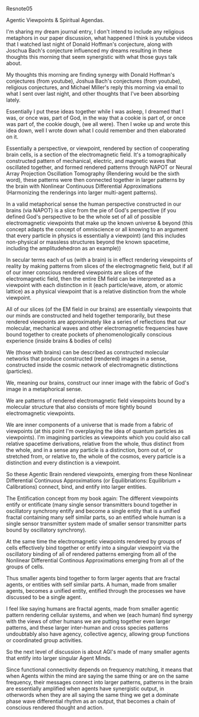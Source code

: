 Resnote05

Agentic Viewpoints & Spiritual Agendas.

I'm sharing my dream journal entry, I don't intend to include any religious metaphors in our paper discussion, what happened I think is youtube videos that I watched last night of Donald Hoffman's conjecture, along with Joschua Bach's conjecture influenced my dreams resulting in these thoughts this morning that seem synergistic with what those guys talk about.

My thoughts this morning are finding synergy with Donald Hoffman's conjectures (from youtube), Joshua Bach's conjectures (from youtube), religious conjectures, and Michael Miller's reply this morning via email to what I sent over last night, and other thoughts that I've been absorbing lately.

Essentially I put these ideas together while I was asleep, I dreamed that I was, or once was, part of God, in the way that a cookie is part of, or once was part of, the cookie dough, (we all were). Then I woke up and wrote this idea down, well I wrote down what I could remember and then elaborated on it.

Essentially a perspective, or viewpoint, rendered by section of cooperating brain cells, is a section of the electromagnetic field. It's a tomographically constructed pattern of mechanical, electric, and magnetic waves that oscillated together, and formed rendered patterns through NAPOT or Neural Array Projection Oscillation Tomography (Rendering would be the sixth word), these patterns were then connected together in larger patterns by the brain with Nonlinear Continuous Differential Approximations (Harmonizing the renderings into larger multi-agent patterns).

In a valid metaphorical sense the human perspective constructed in our brains (via NAPOT) is a slice from the pie of God's perspective (if you defined God's perspective to be the whole set of all of possible electromagnetic viewpoints that make up the known universe & beyond (this concept adapts the concept of omniscience or all knowing to an argument that every particle in physics is essentially a viewpoint) (and this includes non-physical or massless structures beyond the known spacetime, including the amplitudehedron as an example))

In secular terms each of us (with a brain) is in effect rendering viewpoints of reality by making patterns from slices of the electrogmagnetic field, but if all of our inner conscious rendered viewpoints are slices of the electromagnetic field, then the entire EM field can be interpreted as a viewpoint with each distinction in it (each particle/wave, atom, or atomic lattice) as a physical viewpoint that is a relative distinction from the whole viewpoint.

All of our slices (of the EM field in our brains) are essentially viewpoints that our minds are constructed and held together temporarily, but these rendered viewpoints are approximately like a series of reflections that our molecular, mechanical waves and other electromagnetic frequencies have bound together to create pockets of phenomenologically conscious experience (inside brains & bodies of cells)

We (those with brains) can be described as constructed molecular networks that produce constructed (rendered) images in a sense, constructed inside the cosmic network of electromagnetic distinctions (particles).

We, meaning our brains, construct our inner image with the fabric of God's image in a metaphorical sense.

We are patterns of rendered electromagnetic field viewpoints bound by a molecular structure that also consists of more tightly bound electromagnetic viewpoints.

We are inner components of a universe that is made from a fabric of viewpoints (at this point I'm overplaying the idea of quantum particles as viewpoints). I'm imagining particles as viewpoints which you could also call relative spacetime derivations, relative from the whole, thus distinct from the whole, and in a sense any particle is a distinction, born out of, or stretched from, or relative to, the whole of the cosmos, every particle is a distinction and every distinction is a viewpoint.

So these Agentic Brain rendered viewpoints, emerging from these Nonlinear Differential Continuous Approximations (or Equilibriations: Equilibrium + Calibrations) connect, bind, and entify into larger entities.

The Entification concept from my book again: The different viewpoints entify or entificate (many single sensor transmitters bound together in oscillatory synchrony entify and become a single entity that is a unified fractal containing many self similar parts, so an entified whole human is a single sensor transmitter system made of smaller sensor transmitter parts bound by oscillatory synchrony).

At the same time the electromagnetic viewpoints rendered by groups of cells effectively bind together or entify into a singular viewpoint via the oscillatory binding of all of rendered patterns emerging from all of the Nonlinear Differential Continous Approximations emerging from all of the groups of cells.

Thus smaller agents bind together to form larger agents that are fractal agents, or entities with self similar parts. A human, made from smaller agents, becomes a unified entity, entified through the processes we have discussed to be a single agent.

I feel like saying humans are fractal agents, made from smaller agentic pattern rendering cellular systems, and when we (each human) find synergy with the views of other humans we are putting together even larger patterns, and these larger inter-human and cross species patterns undoubtably also have agency, collective agency, allowing group functions or coordinated group activities.

So the next level of discussion is about AGI's made of many smaller agents that entify into larger singular Agent Minds.

Since functional connectivity depends on frequency matching, it means that when Agents within the mind are saying the same thing or are on the same frequency, their messages connect into larger patterns, patterns in the brain are essentially amplified when agents have synergistic output, in otherwords when they are all saying the same thing we get a dominate phase wave differential rhythm as an output, that becomes a chain of conscious rendered thought and action.
